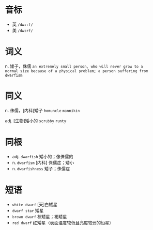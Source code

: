 # 音标

- 英 `/dwɔːf/`
- 美 `/dwɔrf/`

# 词义

n. 矮子，侏儒
`an extremely small person, who will never grow to a normal size because of a physical problem; a person suffering from dwarfism`

# 同义

n. 侏儒，[内科]矮子
`homuncle` `mannikin`

adj. [生物]矮小的
`scrubby` `runty`

# 同根

- adj. `dwarfish` 矮小的；像侏儒的
- n. `dwarfism` [内科] 侏儒症；矮小
- n. `dwarfishness` 矮子；侏儒症

# 短语

- `white dwarf` [天]白矮星
- `dwarf star` 矮星
- `brown dwarf` 棕矮星；褐矮星
- `red dwarf` 红矮星（表面温度较低且亮度较弱的恒星）

